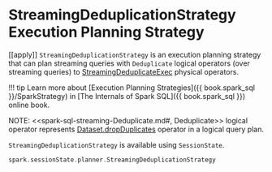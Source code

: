 # StreamingDeduplicationStrategy Execution Planning Strategy

[[apply]]
`StreamingDeduplicationStrategy` is an execution planning strategy that can plan streaming queries with `Deduplicate` logical operators (over streaming queries) to [StreamingDeduplicateExec](physical-operators/StreamingDeduplicateExec.md) physical operators.

!!! tip
    Learn more about [Execution Planning Strategies]({{ book.spark_sql }}/SparkStrategy) in [The Internals of Spark SQL]({{ book.spark_sql }}) online book.

NOTE: <<spark-sql-streaming-Deduplicate.md#, Deduplicate>> logical operator represents [Dataset.dropDuplicates](operators/dropDuplicates.md) operator in a logical query plan.

`StreamingDeduplicationStrategy` is available using `SessionState`.

```scala
spark.sessionState.planner.StreamingDeduplicationStrategy
```
